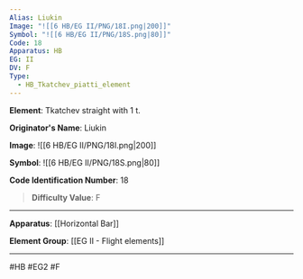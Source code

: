```yaml
---
Alias: Liukin
Image: "![[6 HB/EG II/PNG/18I.png|200]]"
Symbol: "![[6 HB/EG II/PNG/18S.png|80]]"
Code: 18
Apparatus: HB
EG: II
DV: F
Type:
  - HB_Tkatchev_piatti_element
---
```

**Element**: Tkatchev straight with 1 t.

**Originator's Name**: Liukin

**Image**:
![[6 HB/EG II/PNG/18I.png|200]]

**Symbol**:
![[6 HB/EG II/PNG/18S.png|80]]

**Code Identification Number**: 18

>**Difficulty Value**: F

___
**Apparatus**: [[Horizontal Bar]]

**Element Group**: [[EG II - Flight elements]]
___
#HB #EG2 #F
